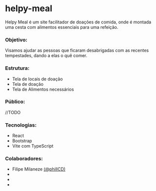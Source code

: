 # helpy-meal
Helpy Meal é um site facilitador de doações de comida, onde é montada uma cesta com alimentos essenciais para uma refeição.

### Objetivo:
Visamos ajudar as pessoas que ficaram desabrigadas com as recentes tempestades, dando a elas o quê comer.

### Estrutura:

- Tela de locais de doação
- Tela de doação
- Tela de Alimentos necessários

### Público:

//TODO

### Tecnologias:

- React
- Bootstrap
- Vite com TypeScript

### Colaboradores:

- Filipe Milaneze [(@phillCD)](https://github.com/phillCD)
-
-
- 

